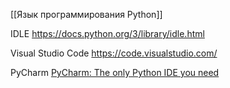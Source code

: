 
[[Язык программирования Python]]

IDLE
https://docs.python.org/3/library/idle.html

Visual Studio Code
https://code.visualstudio.com/

PyCharm
[PyCharm: The only Python IDE you need](https://www.jetbrains.com/pycharm/)







